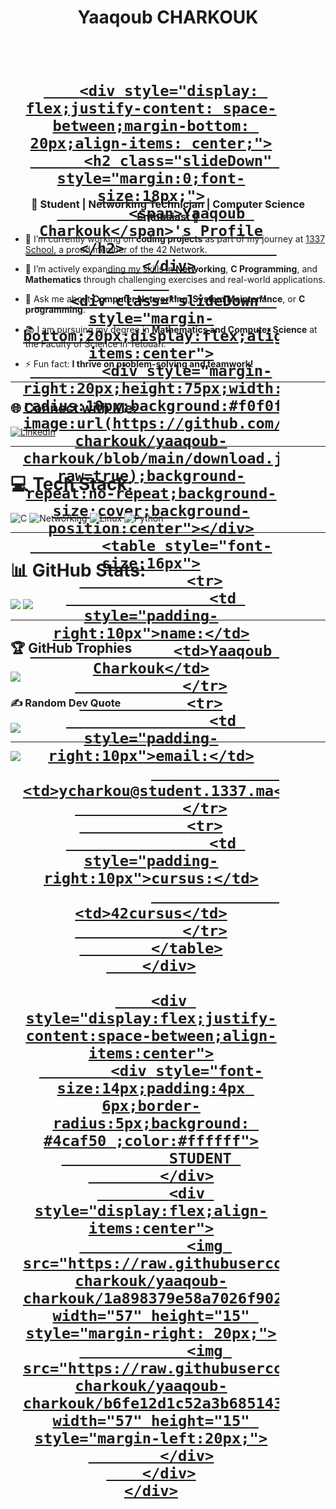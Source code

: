 <h1 align="center">Yaaqoub CHARKOUK</h1>

<h1 align="center">
  <a href="https://www.linkedin.com/in/yaaqoub-charkouk/">
    <div style="font-family:sans-serif;font-weight:bold;color:#ffffff;box-sizing:border-box;padding:20px;width:450px;height: 210px;border-radius:10px;background-image:url(https://github.com/yaaqoub-charkouk/yaaqoub-charkouk/blob/main/download.gif?raw=true);background-repeat:no-repeat;background-size:cover;background-position:center">
        
        <div style="display: flex;justify-content: space-between;margin-bottom: 20px;align-items: center;">
          <h2 class="slideDown" style="margin:0;font-size:18px;">
            <span>Yaaqoub Charkouk</span>'s Profile
          </h2>                 
        </div>
        
        <div class="slideDown" style="margin-bottom:20px;display:flex;align-items:center">
            <div style="margin-right:20px;height:75px;width:75px;border-radius:10px;background:#f0f0f0;background-image:url(https://github.com/yaaqoub-charkouk/yaaqoub-charkouk/blob/main/download.jpeg?raw=true);background-repeat:no-repeat;background-size:cover;background-position:center"></div>
            <table style="font-size:16px">
                <tr>
                    <td style="padding-right:10px">name:</td>
                    <td>Yaaqoub Charkouk</td>
                </tr>
                <tr>
                    <td style="padding-right:10px">email:</td>
                    <td>ycharkou@student.1337.ma</td>
                </tr>
                <tr>
                    <td style="padding-right:10px">cursus:</td>
                    <td>42cursus</td>
                </tr>
            </table>
        </div>

        <div style="display:flex;justify-content:space-between;align-items:center">
            <div style="font-size:14px;padding:4px 6px;border-radius:5px;background: #4caf50 ;color:#ffffff">
                STUDENT 
            </div>
            <div style="display:flex;align-items:center">
                <img src="https://raw.githubusercontent.com/yaaqoub-charkouk/yaaqoub-charkouk/1a898379e58a7026f9023cb19d5198e60631ea8b/1337.svg" width="57" height="15" style="margin-right: 20px;">
                <img src="https://raw.githubusercontent.com/yaaqoub-charkouk/yaaqoub-charkouk/b6fe12d1c52a3b6851435f5f1c9314be29dc0258/42.svg" width="57" height="15" style="margin-left:20px;">
            </div>
        </div>
    </div>
  </a>
</h1>

<h3 align="center">🌟 Student | Networking Technician | Computer Science Enthusiast 🌟</h3>

- 🔭 I’m currently working on **coding projects** as part of my journey at [1337 School](https://1337.ma/), a proud member of the 42 Network.

- 🌱 I’m actively expanding my skills in **Networking**, **C Programming**, and **Mathematics** through challenging exercises and real-world applications.

- 💬 Ask me about **Computer Networking**, **System Maintenance**, or **C programming**.

- 📚 I am pursuing my degree in **Mathematics and Computer Science** at the Faculty of Science in Tétouan.

- ⚡ Fun fact: **I thrive on problem-solving and teamwork!**
---

## 🌐 Connect with Me:
[![LinkedIn](https://img.shields.io/badge/LinkedIn-%230077B5.svg?style=for-the-badge&logo=linkedin&logoColor=white)](https://linkedin.com/in/[your-link](https://www.linkedin.com/in/yaaqoub-charkouk/))  

---

# 💻 Tech Stack:
![C](https://img.shields.io/badge/c-%2300599C.svg?style=for-the-badge&logo=c&logoColor=white)  ![Networking](https://img.shields.io/badge/Networking-%230A0.svg?style=for-the-badge&logo=network&logoColor=white)  ![Linux](https://img.shields.io/badge/Linux-%23FCC624.svg?style=for-the-badge&logo=linux&logoColor=black)  ![Python](https://img.shields.io/badge/python-%233776AB.svg?style=for-the-badge&logo=python&logoColor=white)

---

# 📊 GitHub Stats:
![](https://github-readme-stats.vercel.app/api?username=your-github-username&theme=blue-green&hide_border=false&include_all_commits=true&count_private=true) ![](https://github-readme-streak-stats.herokuapp.com/?user=your-github-username&theme=blue-green&hide_border=false)

---

## 🏆 GitHub Trophies
![](https://github-profile-trophy.vercel.app/?username=your-github-username&theme=matrix&no-frame=false&no-bg=false&margin-w=4)

### ✍️ Random Dev Quote
![](https://quotes-github-readme.vercel.app/api?type=horizontal&theme=merko)

---

[![](https://visitcount.itsvg.in/api?id=yaaqou&icon=4&color=1)](https://visitcount.itsvg.in)

<!-- Proudly created with GPRM ( https://gprm.itsvg.in ) -->
